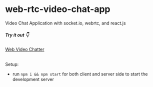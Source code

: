 # web-rtc-video-chat-app
Video Chat Application with socket.io, webrtc, and react.js
<h5> Try it out 👇</h5>
<a href= "https://videochatter.netlify.app/">Web Video Chatter</a><br><br>

Setup:
- run ```npm i && npm start``` for both client and server side to start the development server
